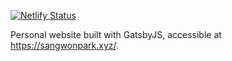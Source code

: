 [![Netlify Status](https://api.netlify.com/api/v1/badges/c8ba9dd2-c4b9-4e2d-a69f-f94fe9a58ad3/deploy-status)](https://app.netlify.com/sites/tourmaline-basbousa-2855bf/deploys)

Personal website built with GatsbyJS, accessible at https://sangwonpark.xyz/.